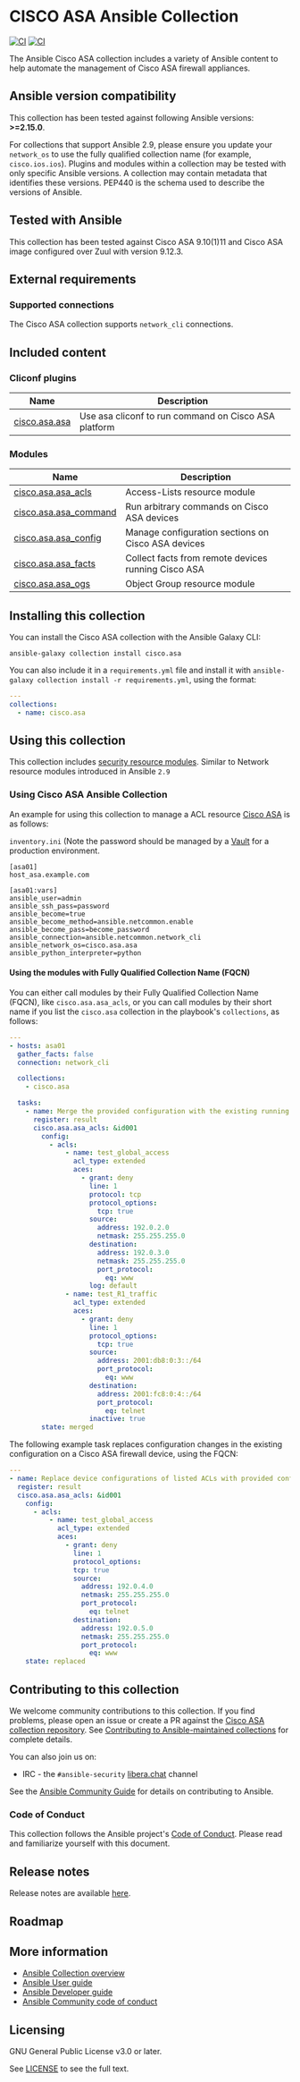 # CISCO ASA Ansible Collection

[![CI](https://zuul-ci.org/gated.svg)](https://dashboard.zuul.ansible.com/t/ansible/project/github.com/ansible-collections/cisco.asa) <!--[![Codecov](https://img.shields.io/codecov/c/github/ansible-collections/cisco)](https://codecov.io/gh/ansible-collections/cisco.asa)-->
[![CI](https://github.com/ansible-collections/cisco.asa/actions/workflows/tests.yml/badge.svg?branch=main&event=schedule)](https://github.com/ansible-collections/cisco.asa/actions/workflows/tests.yml)

The Ansible Cisco ASA collection includes a variety of Ansible content to help automate the management of Cisco ASA firewall appliances.

<!--start requires_ansible-->
## Ansible version compatibility

This collection has been tested against following Ansible versions: **>=2.15.0**.

For collections that support Ansible 2.9, please ensure you update your `network_os` to use the
fully qualified collection name (for example, `cisco.ios.ios`).
Plugins and modules within a collection may be tested with only specific Ansible versions.
A collection may contain metadata that identifies these versions.
PEP440 is the schema used to describe the versions of Ansible.
<!--end requires_ansible-->

## Tested with Ansible

This collection has been tested against Cisco ASA 9.10(1)11 and Cisco ASA image configured over Zuul with version 9.12.3.

<!-- List the versions of Ansible the collection has been tested with. Must match what is in galaxy.yml. -->

## External requirements

<!-- List any external resources the collection depends on, for example minimum versions of an OS, libraries, or utilities. Do not list other Ansible collections here. -->

### Supported connections

The Cisco ASA collection supports `network_cli` connections.

## Included content

<!--start collection content-->
### Cliconf plugins
Name | Description
--- | ---
[cisco.asa.asa](https://github.com/ansible-collections/cisco.asa/blob/main/docs/cisco.asa.asa_cliconf.rst)|Use asa cliconf to run command on Cisco ASA platform

### Modules
Name | Description
--- | ---
[cisco.asa.asa_acls](https://github.com/ansible-collections/cisco.asa/blob/main/docs/cisco.asa.asa_acls_module.rst)|Access-Lists resource module
[cisco.asa.asa_command](https://github.com/ansible-collections/cisco.asa/blob/main/docs/cisco.asa.asa_command_module.rst)|Run arbitrary commands on Cisco ASA devices
[cisco.asa.asa_config](https://github.com/ansible-collections/cisco.asa/blob/main/docs/cisco.asa.asa_config_module.rst)|Manage configuration sections on Cisco ASA devices
[cisco.asa.asa_facts](https://github.com/ansible-collections/cisco.asa/blob/main/docs/cisco.asa.asa_facts_module.rst)|Collect facts from remote devices running Cisco ASA
[cisco.asa.asa_ogs](https://github.com/ansible-collections/cisco.asa/blob/main/docs/cisco.asa.asa_ogs_module.rst)|Object Group resource module

<!--end collection content-->

## Installing this collection

You can install the Cisco ASA collection with the Ansible Galaxy CLI:

    ansible-galaxy collection install cisco.asa

You can also include it in a `requirements.yml` file and install it with `ansible-galaxy collection install -r requirements.yml`, using the format:

```yaml
---
collections:
  - name: cisco.asa
```

## Using this collection

This collection includes [security resource modules](https://docs.ansible.com/ansible/latest/network/user_guide/network_resource_modules.html). Similar to Network resource modules introduced in Ansible `2.9`

### Using Cisco ASA Ansible Collection

An example for using this collection to manage a ACL resource
[Cisco ASA](https://www.cisco.com/c/en/us/td/docs/security/asa/asa90/configuration/guide/asa_90_cli_config/acl_extended.html)
is as follows:

`inventory.ini` (Note the password should be managed by a [Vault](https://docs.ansible.com/ansible/latest/user_guide/vault.html) for a production environment.

```
[asa01]
host_asa.example.com

[asa01:vars]
ansible_user=admin
ansible_ssh_pass=password
ansible_become=true
ansible_become_method=ansible.netcommon.enable
ansible_become_pass=become_password
ansible_connection=ansible.netcommon.network_cli
ansible_network_os=cisco.asa.asa
ansible_python_interpreter=python
```

#### Using the modules with Fully Qualified Collection Name (FQCN)

You can either call modules by their Fully Qualified Collection Name (FQCN), like `cisco.asa.asa_acls`, or you can call modules by their short name if you list the `cisco.asa` collection in the playbook's `collections`, as follows:

```yaml
---
- hosts: asa01
  gather_facts: false
  connection: network_cli

  collections:
    - cisco.asa

  tasks:
    - name: Merge the provided configuration with the existing running configuration
      register: result
      cisco.asa.asa_acls: &id001
        config:
          - acls:
              - name: test_global_access
                acl_type: extended
                aces:
                  - grant: deny
                    line: 1
                    protocol: tcp
                    protocol_options:
                      tcp: true
                    source:
                      address: 192.0.2.0
                      netmask: 255.255.255.0
                    destination:
                      address: 192.0.3.0
                      netmask: 255.255.255.0
                      port_protocol:
                        eq: www
                    log: default
              - name: test_R1_traffic
                acl_type: extended
                aces:
                  - grant: deny
                    line: 1
                    protocol_options:
                      tcp: true
                    source:
                      address: 2001:db8:0:3::/64
                      port_protocol:
                        eq: www
                    destination:
                      address: 2001:fc8:0:4::/64
                      port_protocol:
                        eq: telnet
                    inactive: true
        state: merged
```

The following example task replaces configuration changes in the existing configuration on a Cisco ASA firewall device, using the FQCN:

```yaml
---
- name: Replace device configurations of listed ACLs with provided configurations
  register: result
  cisco.asa.asa_acls: &id001
    config:
      - acls:
          - name: test_global_access
            acl_type: extended
            aces:
              - grant: deny
                line: 1
                protocol_options:
                tcp: true
                source:
                  address: 192.0.4.0
                  netmask: 255.255.255.0
                  port_protocol:
                    eq: telnet
                destination:
                  address: 192.0.5.0
                  netmask: 255.255.255.0
                  port_protocol:
                    eq: www
    state: replaced
```

## Contributing to this collection

We welcome community contributions to this collection. If you find problems, please open an issue or create a PR against the [Cisco ASA collection repository](https://github.com/ansible-collections/cisco.asa). See [Contributing to Ansible-maintained collections](https://docs.ansible.com/ansible/devel/community/contributing_maintained_collections.html#contributing-maintained-collections) for complete details.

You can also join us on:

- IRC - the `#ansible-security` [libera.chat](https://libera.chat/) channel

See the [Ansible Community Guide](https://docs.ansible.com/ansible/latest/community/index.html) for details on contributing to Ansible.

### Code of Conduct

This collection follows the Ansible project's
[Code of Conduct](https://docs.ansible.com/ansible/devel/community/code_of_conduct.html).
Please read and familiarize yourself with this document.

## Release notes

<!--Add a link to a changelog.md file or an external docsite to cover this information. -->

Release notes are available [here](https://github.com/ansible-collections/cisco.asa/blob/main/CHANGELOG.rst).

## Roadmap

<!-- Optional. Include the roadmap for this collection, and the proposed release/versioning strategy so users can anticipate the upgrade/update cycle. -->

## More information

- [Ansible Collection overview](https://github.com/ansible-collections/overview)
- [Ansible User guide](https://docs.ansible.com/ansible/latest/user_guide/index.html)
- [Ansible Developer guide](https://docs.ansible.com/ansible/latest/dev_guide/index.html)
- [Ansible Community code of conduct](https://docs.ansible.com/ansible/latest/community/code_of_conduct.html)

## Licensing

GNU General Public License v3.0 or later.

See [LICENSE](https://www.gnu.org/licenses/gpl-3.0.txt) to see the full text.
